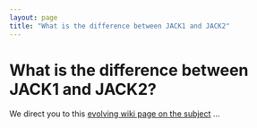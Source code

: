 ```yaml
---
layout: page
title: "What is the difference between JACK1 and JACK2"
---
```


# What is the difference between JACK1 and JACK2?

We direct you to this [evolving wiki page on the subject](http://trac.jackaudio.org/wiki/Q_differenc_jack1_jack2)
...


